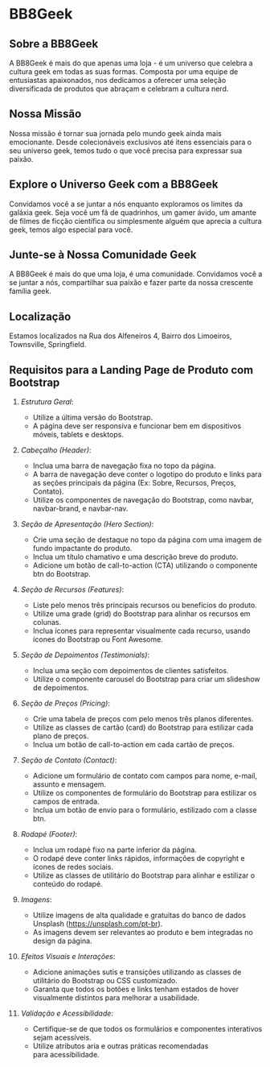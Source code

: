# BB8Geek

## Sobre a BB8Geek

A BB8Geek é mais do que apenas uma loja - é um universo que celebra a cultura geek em todas as suas formas. Composta por uma equipe de entusiastas apaixonados, nos dedicamos a oferecer uma seleção diversificada de produtos que abraçam e celebram a cultura nerd.

## Nossa Missão

Nossa missão é tornar sua jornada pelo mundo geek ainda mais emocionante. Desde colecionáveis exclusivos até itens essenciais para o seu universo geek, temos tudo o que você precisa para expressar sua paixão.

## Explore o Universo Geek com a BB8Geek

Convidamos você a se juntar a nós enquanto exploramos os limites da galáxia geek. Seja você um fã de quadrinhos, um gamer ávido, um amante de filmes de ficção científica ou simplesmente alguém que aprecia a cultura geek, temos algo especial para você.

## Junte-se à Nossa Comunidade Geek

A BB8Geek é mais do que uma loja, é uma comunidade. Convidamos você a se juntar a nós, compartilhar sua paixão e fazer parte da nossa crescente família geek.

## Localização

Estamos localizados na Rua dos Alfeneiros 4, Bairro dos Limoeiros, Townsville, Springfield.

## Requisitos para a Landing Page de Produto com Bootstrap

1. *Estrutura Geral*:
   - Utilize a última versão do Bootstrap.
   - A página deve ser responsiva e funcionar bem em dispositivos móveis, tablets e desktops.

2. *Cabeçalho (Header)*:
   - Inclua uma barra de navegação fixa no topo da página.
   - A barra de navegação deve conter o logotipo do produto e links para as seções principais da página (Ex: Sobre, Recursos, Preços, Contato).
   - Utilize os componentes de navegação do Bootstrap, como navbar, navbar-brand, e navbar-nav.

3. *Seção de Apresentação (Hero Section)*:
   - Crie uma seção de destaque no topo da página com uma imagem de fundo impactante do produto.
   - Inclua um título chamativo e uma descrição breve do produto.
   - Adicione um botão de call-to-action (CTA) utilizando o componente btn do Bootstrap.

4. *Seção de Recursos (Features)*:
   - Liste pelo menos três principais recursos ou benefícios do produto.
   - Utilize uma grade (grid) do Bootstrap para alinhar os recursos em colunas.
   - Inclua ícones para representar visualmente cada recurso, usando ícones do Bootstrap ou Font Awesome.

5. *Seção de Depoimentos (Testimonials)*:
   - Inclua uma seção com depoimentos de clientes satisfeitos.
   - Utilize o componente carousel do Bootstrap para criar um slideshow de depoimentos.

6. *Seção de Preços (Pricing)*:
   - Crie uma tabela de preços com pelo menos três planos diferentes.
   - Utilize as classes de cartão (card) do Bootstrap para estilizar cada plano de preços.
   - Inclua um botão de call-to-action em cada cartão de preços.

7. *Seção de Contato (Contact)*:
   - Adicione um formulário de contato com campos para nome, e-mail, assunto e mensagem.
   - Utilize os componentes de formulário do Bootstrap para estilizar os campos de entrada.
   - Inclua um botão de envio para o formulário, estilizado com a classe btn.

8. *Rodapé (Footer)*:
   - Inclua um rodapé fixo na parte inferior da página.
   - O rodapé deve conter links rápidos, informações de copyright e ícones de redes sociais.
   - Utilize as classes de utilitário do Bootstrap para alinhar e estilizar o conteúdo do rodapé.

9. *Imagens*:
   - Utilize imagens de alta qualidade e gratuitas do banco de dados Unsplash (https://unsplash.com/pt-br).
   - As imagens devem ser relevantes ao produto e bem integradas no design da página.

10. *Efeitos Visuais e Interações*:
    - Adicione animações sutis e transições utilizando as classes de utilitário do Bootstrap ou CSS customizado.
    - Garanta que todos os botões e links tenham estados de hover visualmente distintos para melhorar a usabilidade.

11. *Validação e Acessibilidade*:
    - Certifique-se de que todos os formulários e componentes interativos sejam acessíveis.
    - Utilize atributos aria e outras práticas recomendadas para acessibilidade.
